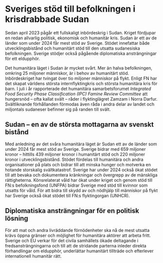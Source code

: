 # Sveriges stöd till befolkningen i krisdrabbade Sudan

Sedan april 2023 pågår ett fullskaligt inbördeskrig i Sudan. Kriget fördjupar en redan allvarlig politisk, ekonomisk och humanitär kris. Sudan är ett av de länder som under 2024 får mest stöd av Sverige. Stödet innefattar både utvecklingsbistånd och humanitärt stöd till den utsatta sudanesiska befolkningen. Sverige stödjer också pågående diplomatiska ansträngningar för ett eldupphör.

Det humanitära läget i Sudan är mycket svårt. Mer än halva befolkningen, omkring 25 miljoner människor, är i behov av humanitärt stöd. Inbördeskriget har tvingat över tio miljoner människor på flykt. Enligt FN har det skapat världens största internflyktingkris och största humanitära kris för barn. I juli i år rapporterade det humanitära samarbetsforumet *Integrated Food Security Phase Classification (IPC) Famine Review Committee* att hungersnöd – ofta kallat svält – råder i flyktinglägret Zamzam i Norra Darfur. Svältliknande förhållanden förmodas även råda i andra delar av landet och miljontals sudaneser befinner sig på randen till svält.

## Sudan – en av de största mottagarna av svenskt bistånd

Med anledning av det svåra humanitära läget är Sudan ett av de länder som under 2024 får mest stöd av Sverige. Sverige bidrar med 659 miljoner kronor – hittills 439 miljoner kronor i humanitärt stöd och 220 miljoner kronor i utvecklingsbistånd. Stödet fördelas till humanitära och andra organisationer på plats och bidrar till att minska hunger och motverka en hotande storskalig svältkatastrof. Sverige har under 2024 också ökat stödet till att bevaka och dokumentera kränkningar och övergrepp av de mänskliga rättigheterna. Könsrelaterat våld har ökat under kriget och genom stöd till FN:s befolkningsfond (UNFPA) bidrar Sverige med stöd till kvinnor som utsatts för våld. För att bidra till skydd av och nödhjälp till människor på flykt har Sverige också ökat stödet till FN:s flyktingorgan (UNHCR).

## Diplomatiska ansträngningar för en politisk lösning

För att mat och andra livräddande förnödenheter ska nå de mest utsatta krävs öppna gränser och möjlighet för humanitära aktörer att arbeta fritt. Sverige och EU verkar för det civila samhällets ökade deltagande i fredsansträngningarna och till att de stridande parterna inleder direkta förhandlingar om eldupphör, underlättar humanitärt tillträde och efterlever internationell humanitär rätt.
